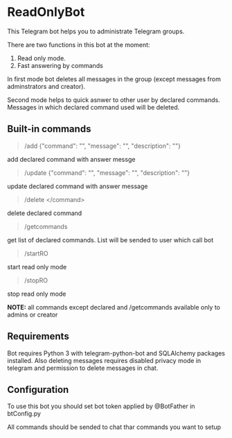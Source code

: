 ReadOnlyBot
===========

This Telegram bot helps you to administrate Telegram groups.

There are two functions in this bot at the moment:

1. Read only mode.
2. Fast answering by commands

In first mode bot deletes all messages in the group (except messages from adminstrators and creator).

Second mode helps to quick asnwer to other user by declared commands. Messages in which declared command used will be deleted.


Built-in commands
--

> /add {"command": "</command>", "message": "<answerMessage>", "description": "<description>"}

add declared command with answer messge

> /update {"command": "</command>", "message": "<answerMessage>", "description": "<description>"}

update declared command with answer message

> /delete \</command>

delete declared command

>/getcommands

get list of declared commands. List will be sended to user which call bot

>/startRO

start read only mode

>/stopRO

stop read only mode

**NOTE:** all commands except declared and /getcommands available only to admins or creator

Requirements
--

Bot requires Python 3 with telegram-python-bot and SQLAlchemy packages installed. Also deleting messages requires disabled privacy mode in telegram and permission to delete messages in chat.

Configuration
--

To use this bot you should set bot token applied by @BotFather in btConfig.py

All commands should be sended to chat thar commands you want to setup